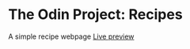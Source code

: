 # The Odin Project: Recipes
A simple recipe webpage [Live preview](https://dariussindrilaru.github.io/odin-recipes/)
